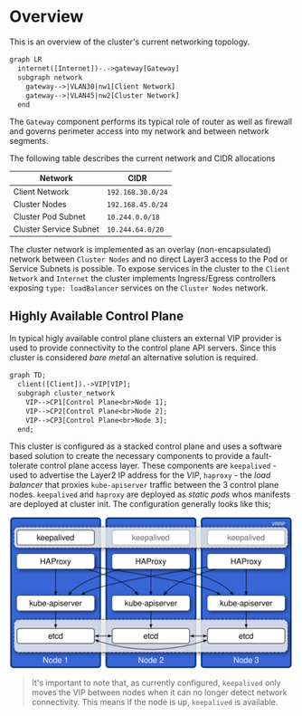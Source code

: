 # Overview

This is an overview of the cluster's current networking topology.

```mermaid
graph LR
  internet([Internet])-.->gateway[Gateway]
  subgraph network
    gateway-->|VLAN30|nw1[Client Network]
    gateway-->|VLAN45|nw2[Cluster Network]
  end
```

The `Gateway` component performs its typical role of router as well as firewall and governs perimeter access into my network and between network segments.

The following table describes the current network and CIDR allocations

| Network                | CIDR              |
| ---------------------- | ----------------- |
| Client Network         | `192.168.30.0/24` |
| Cluster Nodes          | `192.168.45.0/24` |
| Cluster Pod Subnet     | `10.244.0.0/18`   |
| Cluster Service Subnet | `10.244.64.0/20`  |

The cluster network is implemented as an overlay (non-encapsulated) network between `Cluster Nodes` and no direct Layer3 access to the Pod or Service Subnets is possible. To expose services
in the cluster to the `Client Network` and `Internet` the cluster implements Ingress/Egress controllers exposing `type: loadBalancer` services on the `Cluster Nodes` network.

## Highly Available Control Plane

In typical higly available control plane clusters an external VIP provider is used to provide connectivity to the control plane API servers. Since this cluster is considered _bare metal_ an alternative solution is required.

```mermaid
graph TD;
  client([Client]).->VIP[VIP];
  subgraph cluster_network
    VIP-->CP1[Control Plane<br>Node 1];
    VIP-->CP2[Control Plane<br>Node 2];
    VIP-->CP3[Control Plane<br>Node 3];
  end;
```

This cluster is configured as a stacked control plane and uses a software based solution to create the necessary components to provide a fault-tolerate control plane access layer. These
components are `keepalived` - used to advertise the Layer2 IP address for the _VIP_, `haproxy` - the _load balancer_ that proxies `kube-apiserver` traffic between the 3 control plane nodes.
`keepalived` and `haproxy` are deployed as _static pods_ whos manifests are deployed at cluster init. The configuration generally looks like this;

![HA Control Plane](images/ha-control-plane.svg)

> It's important to note that, as currently configured, `keepalived` only moves the VIP between nodes when it can no longer detect network connectivity. This means if the node is up, `keepalived` is available.
